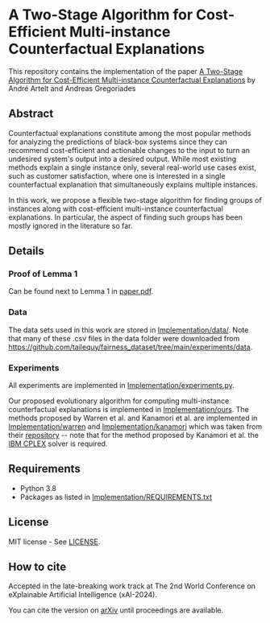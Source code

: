 # A Two-Stage Algorithm for Cost-Efficient Multi-instance Counterfactual Explanations

This repository contains the implementation of the paper [A Two-Stage Algorithm for Cost-Efficient Multi-instance Counterfactual Explanations](paper.pdf) by André Artelt and Andreas Gregoriades

## Abstract

Counterfactual explanations constitute among the most popular methods for analyzing the predictions of black-box systems since they can recommend cost-efficient and actionable changes to the input to turn an undesired system's output into a desired output. While most existing methods explain a single instance only, several real-world use cases exist, such as customer satisfaction, where one is interested in a single counterfactual explanation that simultaneously explains multiple instances.

In this work, we propose a flexible two-stage algorithm for finding groups of instances along with cost-efficient multi-instance counterfactual explanations. In particular, the aspect of finding such groups has been mostly ignored in the literature so far.

## Details

### Proof of Lemma 1

Can be found next to Lemma 1 in [paper.pdf](paper.pdf).

### Data

The data sets used in this work are stored in [Implementation/data/](Implementation/data/). Note that many of these .csv files in the data folder were downloaded from https://github.com/tailequy/fairness_dataset/tree/main/experiments/data.

### Experiments

All experiments are implemented in [Implementation/experiments.py](Implementation/experiments.py).

Our proposed evolutionary algorithm for computing multi-instance counterfactual explanations is implemented in [Implementation/ours](Implementation/ours). The methods proposed by Warren et al. and Kanamori et al. are implemented in [Implementation/warren](Implementation/warren) and [Implementation/kanamori](Implementation/kanamori) which was taken from their [repository](https://github.com/kelicht/cet) -- note that for the method proposed by Kanamori et al. the [IBM CPLEX](https://www.ibm.com/de-de/products/ilog-cplex-optimization-studio) solver is required. 

## Requirements

- Python 3.8
- Packages as listed in [Implementation/REQUIREMENTS.txt](Implementation/REQUIREMENTS.txt)

## License

MIT license - See [LICENSE](LICENSE).

## How to cite

Accepted in the late-breaking work track at The 2nd World Conference on eXplainable Artificial Intelligence (xAI-2024).

You can cite the version on [arXiv](https://arxiv.org/abs/2403.01221) until proceedings are available.
